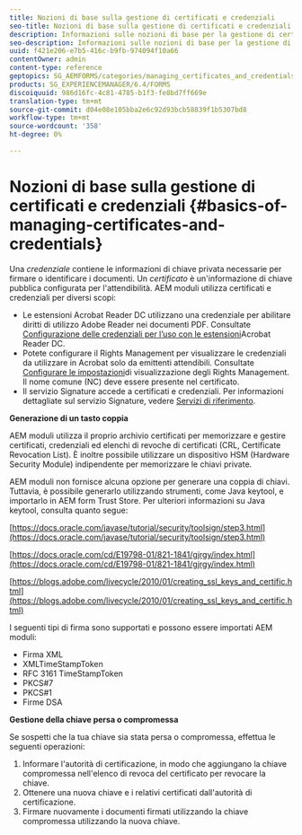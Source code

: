 ```yaml
---
title: Nozioni di base sulla gestione di certificati e credenziali
seo-title: Nozioni di base sulla gestione di certificati e credenziali
description: Informazioni sulle nozioni di base per la gestione di certificati e credenziali.
seo-description: Informazioni sulle nozioni di base per la gestione di certificati e credenziali.
uuid: f421e206-e7b5-416c-b9fb-974094f10a66
contentOwner: admin
content-type: reference
geptopics: SG_AEMFORMS/categories/managing_certificates_and_credentials
products: SG_EXPERIENCEMANAGER/6.4/FORMS
discoiquuid: 986d16fc-4c81-4785-b1f3-fe8bd7ff669e
translation-type: tm+mt
source-git-commit: d04e08e105bba2e6c92d93bcb58839f1b5307bd8
workflow-type: tm+mt
source-wordcount: '358'
ht-degree: 0%

---
```



# Nozioni di base sulla gestione di certificati e credenziali {#basics-of-managing-certificates-and-credentials}

Una *credenziale* contiene le informazioni di chiave privata necessarie per firmare o identificare i documenti. Un *certificato* è un&#39;informazione di chiave pubblica configurata per l&#39;attendibilità. AEM moduli utilizza certificati e credenziali per diversi scopi:

* Le estensioni Acrobat Reader DC utilizzano una credenziale per abilitare  diritti di utilizzo Adobe Reader nei documenti PDF. Consultate [Configurazione delle credenziali per l’uso con le estensioni](/help/forms/using/admin-help/configuring-credentials-acrobat-reader-dc.md#configuring-credentials-for-use-with-acrobat-reader-dc-extensions)Acrobat Reader DC.
* Potete configurare il Rights Management per visualizzare le credenziali da utilizzare in  Acrobat solo da emittenti attendibili. Consultate [Configurare le impostazioni](/help/forms/using/admin-help/configuring-client-server-options.md#configure-document-security-display-settings)di visualizzazione degli Rights Management. Il nome comune (NC) deve essere presente nel certificato.
* Il servizio Signature accede a certificati e credenziali. Per informazioni dettagliate sul servizio Signature, vedere [Servizi di riferimento](https://www.adobe.com/go/learn_aemforms_services_63).

**Generazione di un tasto coppia**

AEM moduli utilizza il proprio archivio certificati per memorizzare e gestire certificati, credenziali ed elenchi di revoche di certificati (CRL, Certificate Revocation List). È inoltre possibile utilizzare un dispositivo HSM (Hardware Security Module) indipendente per memorizzare le chiavi private.

AEM moduli non fornisce alcuna opzione per generare una coppia di chiavi. Tuttavia, è possibile generarlo utilizzando strumenti, come Java keytool, e importarlo in AEM form Trust Store. Per ulteriori informazioni su Java keytool, consulta quanto segue:

[https://docs.oracle.com/javase/tutorial/security/toolsign/step3.html](https://docs.oracle.com/javase/tutorial/security/toolsign/step3.html)

[https://docs.oracle.com/cd/E19798-01/821-1841/gjrgy/index.html](https://docs.oracle.com/cd/E19798-01/821-1841/gjrgy/index.html)

[https://blogs.adobe.com/livecycle/2010/01/creating_ssl_keys_and_certific.html](https://blogs.adobe.com/livecycle/2010/01/creating_ssl_keys_and_certific.html)

I seguenti tipi di firma sono supportati e possono essere importati AEM moduli:

* Firma XML
* XMLTimeStampToken
* RFC 3161 TimeStampToken
* PKCS#7
* PKCS#1
* Firme DSA

**Gestione della chiave persa o compromessa**

Se sospetti che la tua chiave sia stata persa o compromessa, effettua le seguenti operazioni:

1. Informare l&#39;autorità di certificazione, in modo che aggiungano la chiave compromessa nell&#39;elenco di revoca del certificato per revocare la chiave.
1. Ottenere una nuova chiave e i relativi certificati dall&#39;autorità di certificazione.
1. Firmare nuovamente i documenti firmati utilizzando la chiave compromessa utilizzando la nuova chiave.

